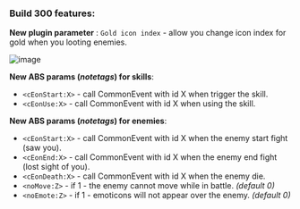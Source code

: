 ### Build 300 features:
**New plugin parameter** : `Gold icon index` - allow you change icon index for gold when
you looting enemies.

![image](https://dl.dropboxusercontent.com/u/88841876/2016-09-19_22-52-03.png)

**New ABS params (*notetags*) for skills**:
- `<cEonStart:X>` - call CommonEvent with id X when trigger the skill.
- `<cEonUse:X>` - call CommonEvent with id X when using the skill.

**New ABS params (*notetags*) for enemies**:
- `<cEonStart:X>` - call CommonEvent with id X when the enemy start fight (saw you).
- `<cEonEnd:X>` - call CommonEvent with id X when the enemy end fight (lost sight of you).
- `<cEonDeath:X>` - call CommonEvent with id X when the enemy die.
- `<noMove:Z>` - if 1 - the enemy cannot move while in battle. *(default 0)*
- `<noEmote:Z>` - if 1 - emoticons will not appear over the enemy. *(default 0)*

